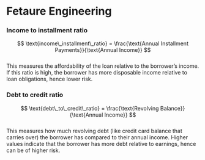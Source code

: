 # Fetaure Engineering
### Income to installment ratio
$$
\text{income\_installment\_ratio} = \frac{\text{Annual Installment Payments}}{\text{Annual Income}}
$$  
This measures the affordability of the loan relative to the borrower’s income. If this ratio is high, the borrower has more disposable income relative to loan obligations, hence lower risk.

### Debt to credit ratio
$$
\text{debt\_to\_credit\_ratio} = \frac{\text{Revolving Balance}}{\text{Annual Income}}
$$  
This measures how much revolving debt (like credit card balance that carries over) the borrower has compared to their annual income. Higher values indicate that the borrower has more debt relative to earnings, hence can be of higher risk.